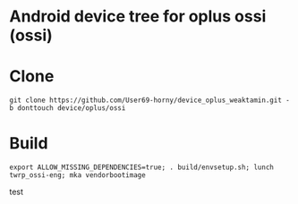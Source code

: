 # Android device tree for oplus ossi (ossi)

# Clone
    git clone https://github.com/User69-horny/device_oplus_weaktamin.git -b donttouch device/oplus/ossi

# Build
    export ALLOW_MISSING_DEPENDENCIES=true; . build/envsetup.sh; lunch twrp_ossi-eng; mka vendorbootimage

test
